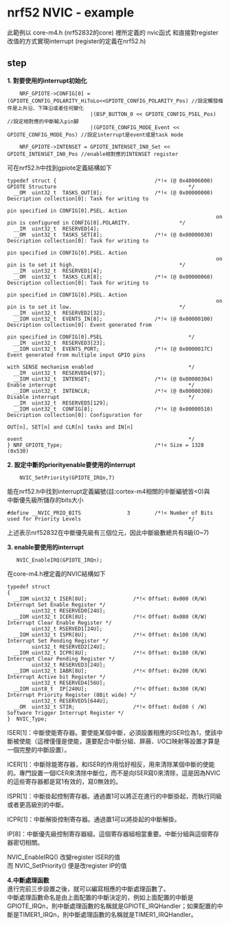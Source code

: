 # nrf52 NVIC - example

此範例以 core-m4.h (nrf52832的core) 裡所定義的 nvic函式 和直接對register改值的方式實現interrupt (register的定義在nrf52.h)

## step
 
**1. 對要使用的interrupt初始化**
```
    NRF_GPIOTE->CONFIG[0] = (GPIOTE_CONFIG_POLARITY_HiToLo<<GPIOTE_CONFIG_POLARITY_Pos) //設定觸發條件是上升沿、下降沿或者任何變化  
                           |(BSP_BUTTON_0 << GPIOTE_CONFIG_PSEL_Pos) //設定相對應的中斷輸入pin腳
                           |(GPIOTE_CONFIG_MODE_Event << GPIOTE_CONFIG_MODE_Pos) //設定interrupt是event或是task mode
                            
    NRF_GPIOTE->INTENSET = GPIOTE_INTENSET_IN0_Set << GPIOTE_INTENSET_IN0_Pos //enable相對應的INTENSET register
```  
 可在nrf52.h中找到gpiote定義結構如下
```
typedef struct {                                /*!< (@ 0x40006000) GPIOTE Structure                                           */
  __OM  uint32_t  TASKS_OUT[8];                 /*!< (@ 0x00000000) Description collection[0]: Task for writing to
                                                                    pin specified in CONFIG[0].PSEL. Action
                                                                    on pin is configured in CONFIG[0].POLARITY.                */
  __IM  uint32_t  RESERVED[4];
  __OM  uint32_t  TASKS_SET[8];                 /*!< (@ 0x00000030) Description collection[0]: Task for writing to
                                                                    pin specified in CONFIG[0].PSEL. Action
                                                                    on pin is to set it high.                                  */
  __IM  uint32_t  RESERVED1[4];
  __OM  uint32_t  TASKS_CLR[8];                 /*!< (@ 0x00000060) Description collection[0]: Task for writing to
                                                                    pin specified in CONFIG[0].PSEL. Action
                                                                    on pin is to set it low.                                   */
  __IM  uint32_t  RESERVED2[32];
  __IOM uint32_t  EVENTS_IN[8];                 /*!< (@ 0x00000100) Description collection[0]: Event generated from
                                                                    pin specified in CONFIG[0].PSEL                            */
  __IM  uint32_t  RESERVED3[23];
  __IOM uint32_t  EVENTS_PORT;                  /*!< (@ 0x0000017C) Event generated from multiple input GPIO pins
                                                                    with SENSE mechanism enabled                               */
  __IM  uint32_t  RESERVED4[97];
  __IOM uint32_t  INTENSET;                     /*!< (@ 0x00000304) Enable interrupt                                           */
  __IOM uint32_t  INTENCLR;                     /*!< (@ 0x00000308) Disable interrupt                                          */
  __IM  uint32_t  RESERVED5[129];
  __IOM uint32_t  CONFIG[8];                    /*!< (@ 0x00000510) Description collection[0]: Configuration for
                                                                    OUT[n], SET[n] and CLR[n] tasks and IN[n]
                                                                    event                                                      */
} NRF_GPIOTE_Type;                              /*!< Size = 1328 (0x530)  
```

 **2. 設定中斷的priorityenable要使用的interrupt**
 ```
     NVIC_SetPriority(GPIOTE_IRQn,7)
 ```
   能在nrf52.h中找到interrupt定義編號(註:cortex-m4相關的中斷編號皆<0)與  
   中斷優先級所儲存的bits大小
   ```
   #define __NVIC_PRIO_BITS               3        /*!< Number of Bits used for Priority Levels                                   */
   ```
  上述表示nrf52832在中斷優先級有三個位元，因此中斷級數總共有8級(0~7)

 **3. enable要使用的interrupt**
 ```
    NVIC_EnableIRQ(GPIOTE_IRQn);
 ```
  在core-m4.h裡定義的NVIC結構如下
  
```
typedef struct
{
  __IOM uint32_t ISER[8U];               /*!< Offset: 0x000 (R/W)  Interrupt Set Enable Register */
        uint32_t RESERVED0[24U];
  __IOM uint32_t ICER[8U];               /*!< Offset: 0x080 (R/W)  Interrupt Clear Enable Register */
        uint32_t RSERVED1[24U];
  __IOM uint32_t ISPR[8U];               /*!< Offset: 0x100 (R/W)  Interrupt Set Pending Register */
        uint32_t RESERVED2[24U];
  __IOM uint32_t ICPR[8U];               /*!< Offset: 0x180 (R/W)  Interrupt Clear Pending Register */
        uint32_t RESERVED3[24U];
  __IOM uint32_t IABR[8U];               /*!< Offset: 0x200 (R/W)  Interrupt Active bit Register */
        uint32_t RESERVED4[56U];
  __IOM uint8_t  IP[240U];               /*!< Offset: 0x300 (R/W)  Interrupt Priority Register (8Bit wide) */
        uint32_t RESERVED5[644U];
  __OM  uint32_t STIR;                   /*!< Offset: 0xE00 ( /W)  Software Trigger Interrupt Register */
}  NVIC_Type;
```
ISER[1]：中斷使能寄存器。要使能某個中斷，必須設置相應的ISER位為1，使該中斷被使能（這裡僅僅是使能，還要配合中斷分組、屏蔽、I/O口映射等設置才算是一個完整的中斷設置）。

ICER[1]：中斷除能寄存器，和ISER的作用恰好相反，用來清除某個中斷的使能的。專門設置一個ICER來清除中斷位，而不是向ISER寫0來清除，這是因為NVIC的這些寄存器都是寫1有效的，寫0無效的。

ISPR[1]：中斷掛起控制寄存器。通過置1可以將正在進行的中斷掛起，而執行同級或者更高級別的中斷。

ICPR[1]：中斷解掛控制寄存器。通過置1可以將掛起的中斷解掛。

IP[8]：中斷優先級控制寄存器組。這個寄存器組相當重要。中斷分組與這個寄存器密切相關。

NVIC_EnableIRQ() 改變register ISER的值  
而 NVIC_SetPriority() 便是改register IP的值

**4.中斷處理函數**  
進行完前三步設置之後，就可以編寫相應的中斷處理函數了。  
中斷處理函數命名是由上面配置的中斷決定的，例如上面配置的中斷是GPIOTE_IRQn，則中斷處理函數的名稱就是GPIOTE_IRQHandler；如果配置的中斷是TIMER1_IRQn，則中斷處理函數的名稱就是TIMER1_IRQHandler。
